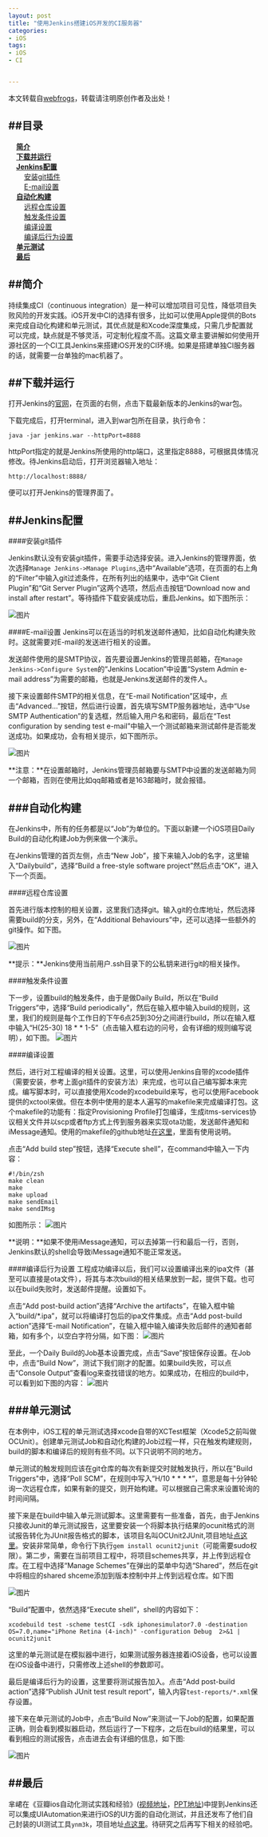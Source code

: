 ```yaml
---
layout: post
title: "使用Jenkins搭建iOS开发的CI服务器"
categories:
- iOS
tags:
- iOS
- CI


---
```


本文转载自[webfrogs](http://webfrogs.me/)，转载请注明原创作者及出处！

##目录
----
&nbsp;&nbsp;&nbsp;&nbsp;[**简介**](#introduce)     
&nbsp;&nbsp;&nbsp;&nbsp;[**下载并运行**](#download_and_run)    
&nbsp;&nbsp;&nbsp;&nbsp;[**Jenkins配置**](#jenkins_setting)        
&nbsp;&nbsp;&nbsp;&nbsp;&nbsp;&nbsp;&nbsp;&nbsp;[安装git插件](#git_plugin_install)     
&nbsp;&nbsp;&nbsp;&nbsp;&nbsp;&nbsp;&nbsp;&nbsp;[E-mail设置](#email_setting)     
&nbsp;&nbsp;&nbsp;&nbsp;[**自动化构建**](#autobuild)     
&nbsp;&nbsp;&nbsp;&nbsp;&nbsp;&nbsp;&nbsp;&nbsp;[远程仓库设置](#git_setting)     
&nbsp;&nbsp;&nbsp;&nbsp;&nbsp;&nbsp;&nbsp;&nbsp;[触发条件设置](#build_trigger)    
&nbsp;&nbsp;&nbsp;&nbsp;&nbsp;&nbsp;&nbsp;&nbsp;[编译设置](#build_setting)     
&nbsp;&nbsp;&nbsp;&nbsp;&nbsp;&nbsp;&nbsp;&nbsp;[编译后行为设置](#post-build)     
&nbsp;&nbsp;&nbsp;&nbsp;[**单元测试**](#unit_test)     
&nbsp;&nbsp;&nbsp;&nbsp;[**最后**](#last)     

<a id='introduce' name='introduce'> </a>
##简介
----

持续集成CI（continuous integration）是一种可以增加项目可见性，降低项目失败风险的开发实践。iOS开发中CI的选择有很多，比如可以使用Apple提供的Bots来完成自动化构建和单元测试，其优点就是和Xcode深度集成，只需几步配置就可以完成，缺点就是不够灵活，可定制化程度不高。这篇文章主要讲解如何使用开源社区的一个CI工具Jenkins来搭建iOS开发的CI环境。如果是搭建单独CI服务器的话，就需要一台单独的mac机器了。

<a id='download_and_run' name='download_and_run'> </a>
##下载并运行
---
打开Jenkins的[官网](http://jenkins-ci.org/)，在页面的右侧，点击下载最新版本的Jenkins的war包。

下载完成后，打开terminal，进入到war包所在目录，执行命令：

	java -jar jenkins.war --httpPort=8888

httpPort指定的就是Jenkins所使用的http端口，这里指定8888，可根据具体情况修改。待Jenkins启动后，打开浏览器输入地址：

	http://localhost:8888/

便可以打开Jenkins的管理界面了。

<a id='jenkins_setting' name='jenkins_setting'> </a>
##Jenkins配置
---
<a id='git_plugin_install' name='git_plugin_install'> </a>
####安装git插件

Jenkins默认没有安装git插件，需要手动选择安装。进入Jenkins的管理界面，依次选择`Manage Jenkins->Manage Plugins`,选中“Available”选项，在页面的右上角的“Filter”中输入git过滤条件，在所有列出的结果中，选中“Git Client Plugin”和“Git Server Plugin”这两个选项，然后点击按钮“Download now and install after restart”。等待插件下载安装成功后，重启Jenkins。如下图所示：

![图片](/assets/images/QQ20140102-1.jpg)

<a id='email_setting' name='email_setting'> </a>
####E-mail设置
Jenkins可以在适当的时机发送邮件通知，比如自动化构建失败时。这就需要对E-mail的发送进行相关的设置。

发送邮件使用的是SMTP协议，首先要设置Jenkins的管理员邮箱，在`Manage Jenkins->Configure System`的“Jenkins Location”中设置“System Admin e-mail address”为需要的邮箱，也就是Jenkins发送邮件的发件人。     

接下来设置邮件SMTP的相关信息，在“E-mail Notification”区域中，点击“Advanced...”按钮，然后进行设置，首先填写SMTP服务器地址，选中“Use SMTP Authentication”的复选框，然后输入用户名和密码，最后在“Test configuration by sending test e-mail”中输入一个测试邮箱来测试邮件是否能发送成功。如果成功，会有相关提示，如下图所示。

![图片](/assets/images/QQ20140102-2.jpg)

**注意：**在设置邮箱时，Jenkins管理员邮箱要与SMTP中设置的发送邮箱为同一个邮箱，否则在使用比如qq邮箱或者是163邮箱时，就会报错。

<a id='autobuild' name='autobuild'> </a>
###自动化构建
----
在Jenkins中，所有的任务都是以“Job”为单位的。下面以新建一个iOS项目Daily Build的自动化构建Job为例来做一个演示。

在Jenkins管理的首页左侧，点击“New Job”，接下来输入Job的名字，这里输入“Dailybuild”，选择“Build a free-style software project”然后点击“OK”，进入下一个页面。

<a id='git_setting' name='git_setting'> </a>
####远程仓库设置

首先进行版本控制的相关设置，这里我们选择git。输入git的仓库地址，然后选择需要build的分支，另外，在“Additional Behaviours”中，还可以选择一些额外的git操作。如下图。

![图片](/assets/images/QQ20140102-3.jpg)

**提示：**Jenkins使用当前用户.ssh目录下的公私钥来进行git的相关操作。

<a id='build_trigger' name='build_trigger'> </a>
####触发条件设置

下一步，设置build的触发条件，由于是做Daily Build，所以在“Build Triggers”中，选择“Build periodically”，然后在输入框中输入build的规则，这里，我们的规则是每个工作日的下午6点25到30分之间进行build，所以在输入框中输入“H(25-30) 18 * * 1-5”（点击输入框右边的问号，会有详细的规则编写说明），如下图。
![图片](/assets/images/QQ20140102-4.jpg)

<a id='build_setting' name='build_setting'> </a>
####编译设置

然后，进行对工程编译的相关设置。这里，可以使用Jenkins自带的xcode插件（需要安装，参考上面git插件的安装方法）来完成，也可以自己编写脚本来完成。编写脚本时，可以直接使用Xcode的xcodebuild来写，也可以使用Facebook提供的xctool来做。但在本例中使用的是本人遍写的makefile来完成编译打包。这个makefile的功能有：指定Provisioning Profile打包编译，生成itms-services协议相关文件并以scp或者ftp方式上传到服务器来实现ota功能，发送邮件通知和iMessage通知。使用的makefile的github地址[在这里](https://github.com/webfrogs/CCMakefile4iOS)，里面有使用说明。

点击“Add build step”按钮，选择“Execute shell”，在command中输入一下内容：

	#!/bin/zsh
	make clean
	make
	make upload
	make sendEmail
	make sendIMsg

如图所示：
![图片](/assets/images/QQ20140102-5.jpg)

**说明：**如果不使用iMessage通知，可以去掉第一行和最后一行，否则，Jenkins默认的shell会导致iMessage通知不能正常发送。

<a id='post-build' name='post-build'> </a>
####编译后行为设置
工程成功编译以后，我们可以设置编译出来的ipa文件（甚至可以直接是ota文件），将其与本次build的相关结果放到一起，提供下载。也可以在build失败时，发送邮件提醒。设置如下。

点击“Add post-build action”选择“Archive the artifacts”，在输入框中输入“build/*.ipa”，就可以将编译打包后的ipa文件集成。点击“Add post-build action”选择“E-mail Notification”，在输入框中输入编译失败后邮件的通知者邮箱，如有多个，以空白字符分隔，如下图：
![图片](/assets/images/QQ20140102-6.jpg)

至此，一个Daily Build的Job基本设置完成，点击“Save”按钮保存设置。在Job中，点击“Build Now”，测试下我们刚才的配置。如果build失败，可以点击“Console Output”查看log来查找错误的地方。如果成功，在相应的build中，可以看到如下图的内容：
![图片](/assets/images/QQ20140102-7.jpg)

<a id='unit_test' name='unit_test'> </a>
###单元测试
----
在本例中，iOS工程的单元测试选择xcode自带的XCTest框架（Xcode5之前叫做OCUnit）。创建单元测试Job和自动化构建的Job过程一样，只在触发构建规则，build的脚本和编译后的规则有些不同。以下只说明不同的地方。

单元测试的触发规则应该在git仓库的每次有新提交时就触发执行，所以在"Build Triggers"中，选择“Poll SCM”，在规则中写入“H/10 * * * *”，意思是每十分钟轮询一次远程仓库，如果有新的提交，则开始构建。可以根据自己需求来设置轮询的时间间隔。

接下来是在build中输入单元测试脚本。这里需要有一些准备，首先，由于Jenkins只接收Junit的单元测试报告，这里要安装一个将脚本执行结果的ocunit格式的测试报告转化为JUnit报告格式的脚本，该项目名叫OCUnit2JUnit,项目地址[点这里](https://github.com/ciryon/OCUnit2JUnit)。安装非常简单，命令行下执行`gem install ocunit2junit`（可能需要sudo权限）。第二步，需要在当前项目工程中，将项目schemes共享，并上传到远程仓库。在工程中选择“Manage Schemes”在弹出的菜单中勾选“Shared”，然后在git中将相应的shared shceme添加到版本控制中并上传到远程仓库。如下图

![图片](/assets/images/QQ20140102-8.jpg)

“Build”配置中，依然选择“Execute shell”，shell的内容如下：

	xcodebuild test -scheme testCI -sdk iphonesimulator7.0 -destination OS=7.0,name="iPhone Retina (4-inch)" -configuration Debug  2>&1 | ocunit2junit
	
这里的单元测试是在模拟器中进行，如果测试服务器连接着iOS设备，也可以设置在iOS设备中进行，只需修改上述shell的参数即可。

最后是编译后行为的设置，这里要将测试报告加入。点击“Add post-build action”选择“Publish JUnit test result report”，输入内容`test-reports/*.xml`保存设置。

接下来在单元测试的Job中，点击“Build Now”来测试一下Job的配置，如果配置正确，则会看到模拟器启动，然后运行了一下程序，之后在build的结果里，可以看到相应的测试报告，点击进去会有详细的信息，如下图:

![图片](/assets/images/QQ20140102-9.jpg)

<a id='last' name='last'> </a>
##最后
----
芈峮在《豆瓣ios自动化测试实践和经验》([视频地址](http://v.youku.com/v_show/id_XNDM0NDg5MzIw.html)，[PPT地址](http://adc.alibabatech.org/ppts/up-1341913160-0.pdf))中提到Jenkins还可以集成UIAutomation来进行iOS的UI方面的自动化测试，并且还发布了他们自己封装的UI测试工具`ynm3k`，项目地址[点这里](https://github.com/douban/ynm3k)。待研究之后再写下相关的经验吧。
